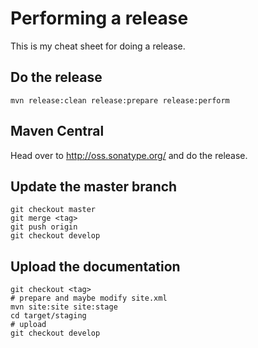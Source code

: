 # Performing a release

This is my cheat sheet for doing a release.

## Do the release

    mvn release:clean release:prepare release:perform

## Maven Central

Head over to http://oss.sonatype.org/ and do the release.

## Update the master branch

    git checkout master
    git merge <tag>
    git push origin
    git checkout develop

## Upload the documentation

    git checkout <tag>
    # prepare and maybe modify site.xml
    mvn site:site site:stage
    cd target/staging
    # upload
    git checkout develop
